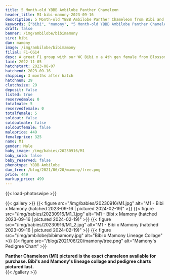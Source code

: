 ```yaml
---
title: 5 Month-old YBBB Ambilobe Panther Chameleon
header_title: M1-bibi-mamony-2023-09-16
description: 5 Month-old YBBB Ambilobe Panther Chameleon from Bibi and Mamony. A great F1 group with our WC Bibi x a 4th gen female from Blossom x Amarillo. We've included sire and dam dendrograms if available, but you can view our Bibi or Mamony breeder pages for more information.
keywords: ["bibi", "mamony", "5 Month-old YBBB Ambilobe Panther Chameleon", "baby chameleons for sale", "buy panther chameleon", "panther for sale", "panther chameleon price", "ambilobe panther chameleon for sale"]
draft: false
banner: /img/ambilobe/bibimamony
sire: bibi
dam: mamony
image: /img/ambilobe/bibimamony
filial: F1-CG14
desc: A great F1 group with our WC Bibi x a 4th gen female from Blossom x Amarillo.
laid: 2022-11-05
hatchstart: 2023-08-07
hatchend: 2023-09-16
shipping: 3 months after hatch
hatchnum: 29
clutchsize: 29
deposit: false
listed: true
reservedmale: 0
totalmale: 5
reservedfemale: 0
totalfemale: 5
soldout: false
soldoutmale: false
soldoutfemale: false
maleprice: 449
femaleprice: 325
name: M1
gender: Male
baby_image: /img/babies/20230916/M1
baby_sold: false
baby_reserved: false
phenotype: YBBB Ambilobe
dam_tree: /blog/2021/06/20/mamony/tree.png
price: 449
markup_price: 499
---
```


{{< load-photoswipe >}}

{{< gallery >}}
  {{< figure src="/img/babies/20230916/M1.jpg" alt="M1 - Bibi x Mamony (hatched 2023-09-16 | pictured 2024-02-19)" >}}
  {{< figure src="/img/babies/20230916/M1_1.jpg" alt="M1 - Bibi x Mamony (hatched 2023-09-16 | pictured 2024-02-19)" >}}
  {{< figure src="/img/babies/20230916/M1_2.jpg" alt="M1 - Bibi x Mamony (hatched 2023-09-16 | pictured 2024-02-19)" >}}
  {{< figure src="/img/ambilobe/bibimamony.jpg" alt="Bibi x Mamony Lineage Collage" >}}
  {{< figure src="/blog/2021/06/20/mamony/tree.png" alt="Mamony's Pedigree Chart" >}}
  <figcaption><strong>Panther Chameleon (M1) pictured is the exact chameleon available for purchase. Bibi's and Mamony's lineage collage and pedigree charts pictured last.</strong></figcaption>
{{< /gallery >}}
